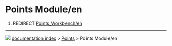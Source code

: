 # Points Module/en
1.  REDIRECT [Points_Workbench/en](Points_Workbench/en.md)



---
![](images/Button_right.svg) [documentation index](../README.md) > [Points](Points_Workbench.md) > Points Module/en
